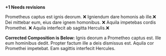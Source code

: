 **+1 Needs revisions**

Prometheus captus est ignis deorum. ❌
Igniendum dare homonis ab ille.❌ 
Dei mittebar eum, eius dare ignem homonibus. ❌
Aquila impetebas cordis Promethei. ❌
Aquila interfecit ab sagitta Herculis.❌

**Corrected Composition is Below:**
Ignis deorum a Prometheo captus est.
Ille eum hominibus dedit.
Propter factum ille a deis dismissus est. 
Aquila cor Promethei impetebat.
Eam sagittis interfecit Hercules.
